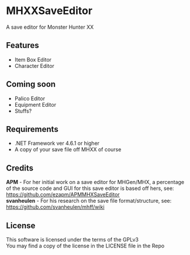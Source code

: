 # MHXXSaveEditor

A save editor for Monster Hunter XX

## Features

- Item Box Editor
- Character Editor

## Coming soon

- Palico Editor
- Equipment Editor
- Stuffs?

## Requirements

- .NET Framework ver 4.6.1 or higher
- A copy of your save file off MHXX of course

## Credits
**APM** - For her initial work on a save editor for MHGen/MHX, a percentage of the source code and GUI for this save editor is based off hers, see: https://github.com/ezapm/APMMHXSaveEditor  
**svanheulen** - For his research on the save file format/structure, see: https://github.com/svanheulen/mhff/wiki

## License

This software is licensed under the terms of the GPLv3  
You may find a copy of the license in the LICENSE file in the Repo